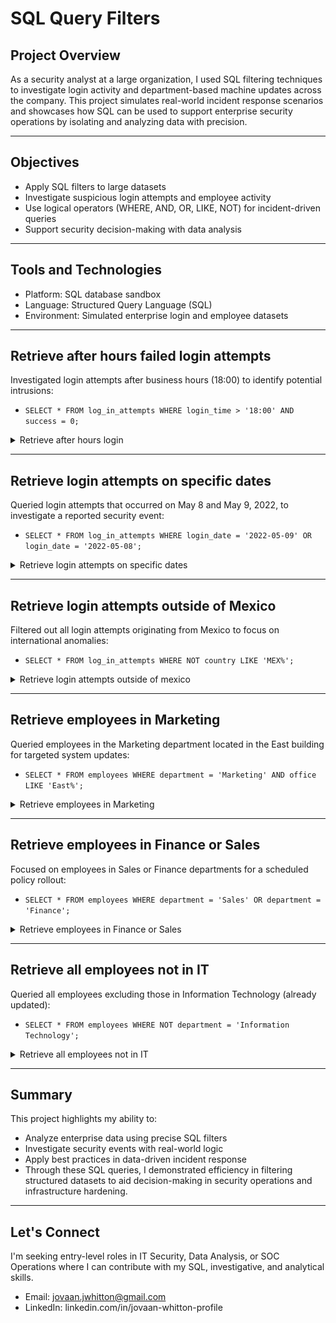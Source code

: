 #  SQL Query Filters


##  Project Overview

As a security analyst at a large organization, I used SQL filtering techniques to investigate login activity and department-based machine updates across the company. This project simulates real-world incident response scenarios and showcases how SQL can be used to support enterprise security operations by isolating and analyzing data with precision.

---

## Objectives

- Apply SQL filters to large datasets
- Investigate suspicious login attempts and employee activity
- Use logical operators (WHERE, AND, OR, LIKE, NOT) for incident-driven queries
- Support security decision-making with data analysis

--- 

## Tools and Technologies

- Platform: SQL database sandbox
- Language: Structured Query Language (SQL)
- Environment: Simulated enterprise login and employee datasets

---

## Retrieve after hours failed login attempts

Investigated login attempts after business hours (18:00) to identify potential intrusions:

- `SELECT * FROM log_in_attempts
WHERE login_time > '18:00' AND success = 0;`

<details>
  <summary>Retrieve after hours login</summary>
  
![Retrieve after hours failed login attempts](images/after-hours-failures.png)

</details>

---

## Retrieve login attempts on specific dates

Queried login attempts that occurred on May 8 and May 9, 2022, to investigate a reported security event:

- `SELECT * FROM log_in_attempts
WHERE login_date = '2022-05-09' OR login_date = '2022-05-08';`

<details>
  <summary>Retrieve login attempts on specific dates</summary>

![Retrieve login attempts on specific dates](images/login-attempts-specific-dates.png)

</details>

---

## Retrieve login attempts outside of Mexico

Filtered out all login attempts originating from Mexico to focus on international anomalies:

- `SELECT * FROM log_in_attempts
WHERE NOT country LIKE 'MEX%';`

<details>
  <summary>Retrieve login attempts outside of mexico</summary>

![Retrieve login attempts outside of Mexico](images/outside-mexico.png)

</details>

---

## Retrieve employees in Marketing

Queried employees in the Marketing department located in the East building for targeted system updates:

- `SELECT * FROM employees
WHERE department = 'Marketing' AND office LIKE 'East%';`

<details>
  <summary>Retrieve employees in Marketing</summary>

![Retrieve employees in Marketing](images/marketing-east.png)

</details>

---

## Retrieve employees in Finance or Sales

Focused on employees in Sales or Finance departments for a scheduled policy rollout:

- `SELECT * FROM employees
WHERE department = 'Sales' OR department = 'Finance';`

<details>
  <summary>Retrieve employees in Finance or Sales</summary>

![Retrieve employees in Finance or Sales](images/sales-finance.png)

</details>

---

## Retrieve all employees not in IT

Queried all employees excluding those in Information Technology (already updated):

- `SELECT * FROM employees
WHERE NOT department = 'Information Technology';`

<details>
  <summary>Retrieve all employees not in IT</summary>

![Retrieve all employees not in IT](images/not-it.png)

</details>

---

## Summary

This project highlights my ability to:

- Analyze enterprise data using precise SQL filters
- Investigate security events with real-world logic
- Apply best practices in data-driven incident response
- Through these SQL queries, I demonstrated efficiency in filtering structured datasets to aid decision-making in security operations and infrastructure hardening.
  
---

## Let's Connect

I'm seeking entry-level roles in IT Security, Data Analysis, or SOC Operations where I can contribute with my SQL, investigative, and analytical skills.

- Email: jovaan.jwhitton@gmail.com
- LinkedIn: linkedin.com/in/jovaan-whitton-profile
